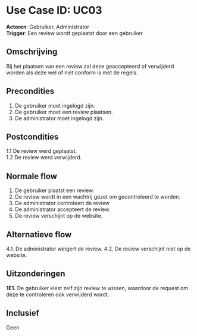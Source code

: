 # Use Case ID: UC03

**Actoren**: Gebruiker, Administrator<br>
**Trigger**: Een review wordt geplaatst door een gebruiker

## Omschrijving

Bij het plaatsen van een review zal deze geaccepteerd of verwijderd worden als deze wel of niet conform is met de regels.

## Precondities

1. De gebruiker moet ingelogd zijn.
2. De gebruiker moet een review plaatsen.
3. De administrator moet ingelogd zijn.

## Postcondities

1.1 De review werd geplaatst.<br>
1.2 De review werd verwijderd.

## Normale flow

1. De gebruiker plaatst een review.
2. De review wordt in een wachtrij gezet om gecontroleerd te worden.
3. De administrator controleert de review
4. De administrator accepteert de review.
5. De review verschijnt op de website.


## Alternatieve flow
4.1. De administrator weigert de review.
4.2. De review verschijnt niet op de website.

## Uitzonderingen

**1E1.** De gebruiker kiest zelf zijn review te wissen, waardoor de request om deze te controleren ook verwijderd wordt.

## Inclusief

Geen